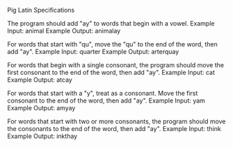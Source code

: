 Pig Latin Specifications

The program should add "ay" to words that begin with a vowel.
  Example Input: animal
  Example Output: animalay

For words that start with "qu", move the "qu" to the end of the word, then add "ay".
  Example Input: quarter
  Example Output: arterquay

For words that begin with a single consonant, the program should move the first consonant to the end of the word, then add "ay".
  Example Input: cat
  Example Output: atcay

For words that start with a "y", treat as a consonant. Move the first consonant to the end of the word, then add "ay".
  Example Input: yam
  Example Output: amyay

For words that start with two or more consonants, the program should move the consonants to the end of the word, then add "ay".
  Example Input: think
  Example Output: inkthay
